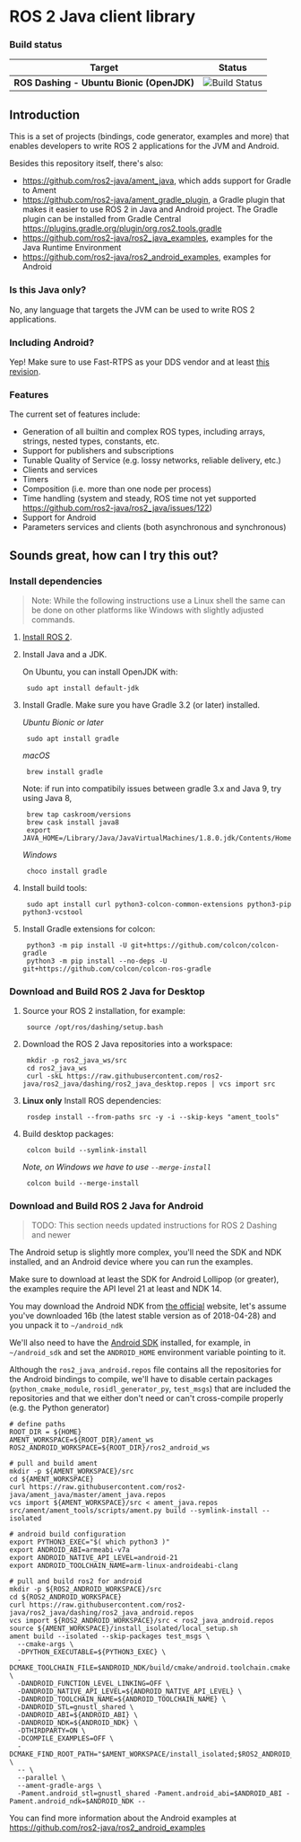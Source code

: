 # ROS 2 Java client library

### Build status

| Target                                    | Status        |
|-------------------------------------------|---------------|
| **ROS Dashing - Ubuntu Bionic (OpenJDK)** | ![Build Status](https://github.com/ros2-java/ros2_java/workflows/CI/badge.svg?branch=dashing) |

## Introduction

This is a set of projects (bindings, code generator, examples and more) that enables developers to write ROS 2
applications for the JVM and Android.

Besides this repository itself, there's also:
- https://github.com/ros2-java/ament_java, which adds support for Gradle to Ament
- https://github.com/ros2-java/ament_gradle_plugin, a Gradle plugin that makes it easier to use ROS 2 in Java and Android project. The Gradle plugin can be installed from Gradle Central https://plugins.gradle.org/plugin/org.ros2.tools.gradle
- https://github.com/ros2-java/ros2_java_examples, examples for the Java Runtime Environment
- https://github.com/ros2-java/ros2_android_examples, examples for Android

### Is this Java only?

No, any language that targets the JVM can be used to write ROS 2 applications.

### Including Android?

Yep! Make sure to use Fast-RTPS as your DDS vendor and at least [this revision](https://github.com/eProsima/Fast-RTPS/commit/5301ef203d45528a083821c3ba582164d782360b).

### Features

The current set of features include:
- Generation of all builtin and complex ROS types, including arrays, strings, nested types, constants, etc.
- Support for publishers and subscriptions
- Tunable Quality of Service (e.g. lossy networks, reliable delivery, etc.)
- Clients and services
- Timers
- Composition (i.e. more than one node per process)
- Time handling (system and steady, ROS time not yet supported https://github.com/ros2-java/ros2_java/issues/122)
- Support for Android
- Parameters services and clients (both asynchronous and synchronous)

## Sounds great, how can I try this out?

### Install dependencies

> Note: While the following instructions use a Linux shell the same can be done on other platforms like Windows with slightly adjusted commands.

1. [Install ROS 2](https://index.ros.org/doc/ros2/Installation).

1. Install Java and a JDK.

    On Ubuntu, you can install OpenJDK with:

        sudo apt install default-jdk

1. Install Gradle.
Make sure you have Gradle 3.2 (or later) installed.

    *Ubuntu Bionic or later*

        sudo apt install gradle

    *macOS*

        brew install gradle

    Note: if run into compatibily issues between gradle 3.x and Java 9, try using Java 8,

        brew tap caskroom/versions
        brew cask install java8
        export JAVA_HOME=/Library/Java/JavaVirtualMachines/1.8.0.jdk/Contents/Home

    *Windows*

        choco install gradle

1. Install build tools:

        sudo apt install curl python3-colcon-common-extensions python3-pip python3-vcstool

1. Install Gradle extensions for colcon:

        python3 -m pip install -U git+https://github.com/colcon/colcon-gradle
        python3 -m pip install --no-deps -U git+https://github.com/colcon/colcon-ros-gradle

### Download and Build ROS 2 Java for Desktop

1. Source your ROS 2 installation, for example:

        source /opt/ros/dashing/setup.bash

1. Download the ROS 2 Java repositories into a workspace:

        mkdir -p ros2_java_ws/src
        cd ros2_java_ws
        curl -skL https://raw.githubusercontent.com/ros2-java/ros2_java/dashing/ros2_java_desktop.repos | vcs import src

1. **Linux only** Install ROS dependencies:

        rosdep install --from-paths src -y -i --skip-keys "ament_tools"

1. Build desktop packages:

        colcon build --symlink-install

    *Note, on Windows we have to use `--merge-install`*

        colcon build --merge-install


### Download and Build ROS 2 Java for Android

> TODO: This section needs updated instructions for ROS 2 Dashing and newer

The Android setup is slightly more complex, you'll need the SDK and NDK installed, and an Android device where you can run the examples.

Make sure to download at least the SDK for Android Lollipop (or greater), the examples require the API level 21 at least and NDK 14.

You may download the Android NDK from [the official](https://developer.android.com/ndk/downloads/index.html) website, let's assume you've downloaded 16b (the latest stable version as of 2018-04-28) and you unpack it to `~/android_ndk`

We'll also need to have the [Android SDK](https://developer.android.com/studio/#downloads) installed, for example, in `~/android_sdk` and set the `ANDROID_HOME` environment variable pointing to it.

Although the `ros2_java_android.repos` file contains all the repositories for the Android bindings to compile, we'll have to disable certain packages (`python_cmake_module`, `rosidl_generator_py`, `test_msgs`) that are included the repositories and that we either don't need or can't cross-compile properly (e.g. the Python generator)

```
# define paths
ROOT_DIR = ${HOME}
AMENT_WORKSPACE=${ROOT_DIR}/ament_ws
ROS2_ANDROID_WORKSPACE=${ROOT_DIR}/ros2_android_ws

# pull and build ament
mkdir -p ${AMENT_WORKSPACE}/src
cd ${AMENT_WORKSPACE}
curl https://raw.githubusercontent.com/ros2-java/ament_java/master/ament_java.repos
vcs import ${AMENT_WORKSPACE}/src < ament_java.repos
src/ament/ament_tools/scripts/ament.py build --symlink-install --isolated

# android build configuration
export PYTHON3_EXEC="$( which python3 )"
export ANDROID_ABI=armeabi-v7a
export ANDROID_NATIVE_API_LEVEL=android-21
export ANDROID_TOOLCHAIN_NAME=arm-linux-androideabi-clang

# pull and build ros2 for android
mkdir -p ${ROS2_ANDROID_WORKSPACE}/src
cd ${ROS2_ANDROID_WORKSPACE}
curl https://raw.githubusercontent.com/ros2-java/ros2_java/dashing/ros2_java_android.repos
vcs import ${ROS2_ANDROID_WORKSPACE}/src < ros2_java_android.repos
source ${AMENT_WORKSPACE}/install_isolated/local_setup.sh
ament build --isolated --skip-packages test_msgs \
  --cmake-args \
  -DPYTHON_EXECUTABLE=${PYTHON3_EXEC} \
  -DCMAKE_TOOLCHAIN_FILE=$ANDROID_NDK/build/cmake/android.toolchain.cmake \
  -DANDROID_FUNCTION_LEVEL_LINKING=OFF \
  -DANDROID_NATIVE_API_LEVEL=${ANDROID_NATIVE_API_LEVEL} \
  -DANDROID_TOOLCHAIN_NAME=${ANDROID_TOOLCHAIN_NAME} \
  -DANDROID_STL=gnustl_shared \
  -DANDROID_ABI=${ANDROID_ABI} \
  -DANDROID_NDK=${ANDROID_NDK} \
  -DTHIRDPARTY=ON \
  -DCOMPILE_EXAMPLES=OFF \
  -DCMAKE_FIND_ROOT_PATH="$AMENT_WORKSPACE/install_isolated;$ROS2_ANDROID_WORKSPACE/install_isolated" \
  -- \
  --parallel \
  --ament-gradle-args \
  -Pament.android_stl=gnustl_shared -Pament.android_abi=$ANDROID_ABI -Pament.android_ndk=$ANDROID_NDK --
```

You can find more information about the Android examples at https://github.com/ros2-java/ros2_android_examples
